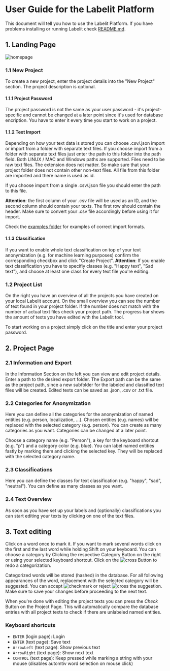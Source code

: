 # User Guide for the Labelit Platform

This document will tell you how to use the Labelit Platform. If you have problems installing or running Labelit check [README.md](https://github.com/Mirobit/Labelit/blob/master/README.md).

## 1. Landing Page

![homepage](https://user-images.githubusercontent.com/50407361/81276241-080d5c00-9053-11ea-8cba-e280278c8eac.png)

### 1.1 New Project

To create a new project, enter the project details into the "New Project" section. The project description is optional.

#### 1.1.1 Project Password

The project password is not the same as your user password - it's project-specific and cannot be changed at a later point since it's used for database encription. You have to enter it every time you start to work on a project.

#### 1.1.2 Text Import

Depending on how your text data is stored you can choose .csv/.json import or import from a folder with separate text files.
If you choose import from a folder with separate text files just enter the path to this folder into the path field. Both LINUX / MAC and Windows paths are supported. Files need to be raw text files. The extension does not matter. So make sure that your project folder does not contain other non-text files. All file from this folder are imported and there name is used as id.

If you choose import from a single .csv/.json file you should enter the path to this file.

**Attention**: the first column of your .csv file will be used as an ID, and the second column should contain your texts. The first row should contain the header. Make sure to convert your .csv file accordingly before using it for import.

Check the [examples folder](https://github.com/Mirobit/Labelit/tree/master/examples) for examples of correct import formats.

#### 1.1.3 Classification

If you want to enable whole text classification on top of your text anonymization (e.g. for machine learning purposes) confirm the corresponding checkbox and click "Create Project".
**Attention**: If you enable text classification you have to specifiy classes (e.g. "Happy text", "Sad text"), and choose at least one class for every text file you're editing.

### 1.2 Project List

On the right you have an overview of all the projects you have created on your local Labelit account. On the small overview you can see the number of text found in your project folder. If the number does not match with the number of actual text files check your project path. The progress bar shows the amount of texts you have edited with the Labelit tool.

To start working on a project simply click on the title and enter your project password.

## 2. Project Page

### 2.1 Information and Export

In the Information Section on the left you can view and edit project details. Enter a path to the desired export folder. The Export path can be the same as the project path, since a new subfolder for the labeled and classified text files will be created. Edited texts can be saved as .json, .csv or .txt file.

### 2.2 Categories for Anonymization

Here you can define all the categories for the anonymization of named entities (e.g. person, localization, ...). Chosen entities (e.g. names) will be replaced with the selected category (e.g. person). You can create as many categories as you want. Categories can be changed at a later point.

Choose a category name (e.g. "Person"), a key for the keyboard shortcut (e.g. "p") and a category color (e.g. blue). You can label named entities fastly by marking them and clicking the selected key. They will be replaced with the selected category name.

### 2.3 Classifications

Here you can define the classes for text classification (e.g. "happy", "sad", "neutral"). You can define as many classes as you want.

### 2.4 Text Overview

As soon as you have set up your labels and (optionally) classifications you can start editing your texts by clicking on one of the text files.

## 3. Text editing

Click on a word once to mark it. If you want to mark several words click on the first and the last word while holding Shift on your keyboard.
You can choose a category by Clicking the respective Category Button on the right or using your selected keyboard shortcut. Click on the ![cross](https://user-images.githubusercontent.com/50407361/81275697-52daa400-9052-11ea-80d6-d54196b12da2.png) Button to redo a categorization.

Categorized words will be stored (hashed) in the database. For all following appearances of the word, replacement with the selected category will be suggested. You can accept ![checkmark](https://user-images.githubusercontent.com/50407361/81275754-64bc4700-9052-11ea-90e7-fd25c4cf8e05.png) or reject ![cross](https://user-images.githubusercontent.com/50407361/81275697-52daa400-9052-11ea-80d6-d54196b12da2.png) the suggestion.
Make sure to save your changes before proceeding to the next text.

When you're done with editing the project texts you can press the _Check_ Button on the Project Page. This will automatically compare the database entries with all project texts to check if there are unlabeled named entities.

### Keyboard shortcuts

- `ENTER` (login page): Login
- `ENTER` (text page): Save text
- `ArrowLeft` (text page): Show previous text
- `ArrowRight` (text page): Show next text
- `CONTROL` (text page): Keep pressed while marking a string with your mouse (disables automtiv word selection on mouse click)
